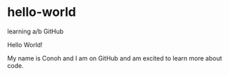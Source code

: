# hello-world
learning a/b GitHub

Hello World!

My name is Conoh and I am on GitHub and am excited to learn more about code.
